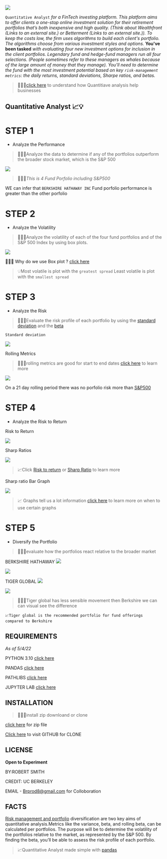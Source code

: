 


![](pics/risk.jpg)


`Quantitative Analyst` *for a FinTech investing platform. This platform aims to offer clients a one-stop online investment solution for their retirement portfolios that’s both inexpensive and high quality. (Think about Wealthfront (Links to an external site.) or Betterment (Links to an external site.)). To keep the costs low, the firm uses algorithms to build each client's portfolio. The algorithms choose from various investment styles and options.* 
**You've been tasked** *with evaluating four new investment options for inclusion in the client portfolios. Legendary fund and hedge-fund managers run all four selections. (People sometimes refer to these managers as whales because of the large amount of money that they manage). You’ll need to determine the fund with the most investment potential based on key `risk-management metrics`: the daily returns, standard deviations, Sharpe ratios, and betas.*

>👨🏿‍⚖️[click here](https://www.teamly.com/blog/quantitative-business-analysis/) to understand how  Quantitiave analysis help businesses 

## Quantitative Analyst 📈💡

# STEP 1
 * Analyze the Performance   
 
 >👨🏿‍⚖️Analyze the data to determine if any of the portfolios outperform the broader stock market, which is the S&P 500
  
  ![](pics/performance.png)

 >👨🏿‍⚖️*This is 4 Fund Porfolio including  S&P500*

  WE can infer that `BERKSHIRE HATHAWAY INC` Fund porfolio performance is greater than    the other porfolio 

# STEP 2

* Analyze the Volatility

>👨🏿‍⚖️Analyze the volatility of each of the four fund portfolios and of the S&P 500 Index by using box plots.

![](pics/volatility.png)

👨🏿‍⚖️ Why do we use Box plot ? [click here](https://www.statology.org/when-to-use-box-plot/)

>💡Most volatile is plot with the `greatest spread` Least volatile is plot with the `smallest spread`

# STEP 3
* Analyze the Risk
>👨🏿‍⚖️Evaluate the risk profile of each portfolio by using the [standard deviation](https://www.indeed.com/career-advice/career-development/how-to-calculate-standard-deviation) and the [beta](https://www.investopedia.com/terms/b/beta.asp)

    Standard deviation

  ![](pics/a500.png)

  Rolling Metrics
 >👨🏿‍⚖️rolling metrics are good for start to end dates [click here](https://www.profitwell.com/recur/all/rolling-metric-saas-metrics-hide-problems-and-opportunities) to learn more
  
  ![](pics/rollinga.png)

  On a 21 day rolling period there was no porfolio risk more than [S&P500](https://www.investopedia.com/ask/answers/041315/what-are-pros-and-cons-using-sp-500-benchmark.asp#:~:text=The%20Standard%20%26%20Poor%27s%20500%20Index%20%28S%26P%20500%29,500%20as%20a%20benchmark%20for%20their%20individual%20portfolios.)

  # STEP 4
* Analyze the Risk to Return

 Risk to Return
 
 ![](pics/riskto.png)

 Sharp Ratios

 ![](pics/sharp.png)

>📈Click [Risk to return](https://www.investopedia.com/terms/r/riskrewardratio.asp) or [Sharp Ratio](https://www.freshbooks.com/en-gb/hub/accounting/sharpe-ratio#:~:text=Sharpe%20Ratio%20Formula%201%20Rx%20%3D%20Expected%20average,3%20StdDev%20Rx%20%3D%20Standard%20Deviation%20of%20return) to learn more

Sharp ratio Bar Graph

![](pics/sharpgraph.png)

>📈 Graphs tell us a lot information [click here](https://corporatefinanceinstitute.com/resources/excel/study/types-of-graphs/) to learn more on when to use certain graphs

# STEP 5

* Diversify the Portfolio
 >👨🏿‍⚖️evaluate how the portfolios react relative to the broader market

  BERKSHIRE HATHAWAY 
  ![](pics/berkbeta.png)

  ![](pics/plotberk.png)

   TIGER GLOBAL
   ![](pics/beta.png)

   ![](pics/plottiger.png)

   >👨🏿‍⚖️Tiger global has less sensible movement then Berkshire we can can visual see the difference
   
    📈Tiger global is the recommended portfolio for fund offerings compared to Berkshire
  ## REQUIREMENTS
 *As of 5/4/22*
 
 PYTHON 3.10 [click here](https://www.python.org/downloads/)

PANDAS [click here](https://pandas.pydata.org/pandas-docs/stable/getting_started/install.html)

PATHLIBS [click here](https://pypi.org/project/pathlib/)

JUPYTER LAB [click here](https://jupyterlab.readthedocs.io/en/stable/getting_started/installation.html)

## INSTALLATION

>👨🏿‍⚖️install  zip downloand or clone 
   
   [click here](https://github.com/brprod8/Quantitative_Analyst/archive/refs/heads/main.zip) for zip file

   [Click here](https://github.com/brprod8/Quantitative_Analyst) to visit  GITHUB for CLONE
## LICENSE
**Open to Experiment**

BY:ROBERT SMITH

 CREDIT: UC BERKELEY

 EMAIL - Brprod8@gmail.com for Colloboration 

## FACTS

 [Risk management and portfolio](https://www.arborinvestmentplanner.com/portfolio-diversification-definition-and-purpose/#:~:text=In%20finance%20and%20investment%20planning%2C%20portfolio%20diversification%20is,should%20include%20diversification%20rules%20that%20are%20strictly%20followed.) diversification are two key aims of quantitative analysis.Metrics like the variance, beta, and rolling beta, can be calculated per portfolios. The purpose will be to determine the volatility of the portfolios relative to the market, as represented by the S&P 500. By finding the beta, you’ll be able to assess the risk profile of each portfolio.

 >📈Quantitative Analyst made simple with [pandas](https://www.journaldev.com/55404/pandas-data-analysis#:~:text=%20Pandas%20for%20Data%20analysis%20%201%20Pandas,merging%2C%20concatenating%20and%20reshaping%20as%20well.%20More%20)
